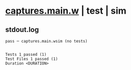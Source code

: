# [captures.main.w](../../../../../examples/tests/valid/captures.main.w) | test | sim

## stdout.log
```log
pass ─ captures.main.wsim (no tests)
 
 
Tests 1 passed (1)
Test Files 1 passed (1)
Duration <DURATION>
```

